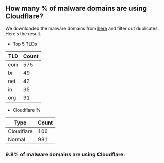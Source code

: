 ## How many % of malware domains are using Cloudflare?


We downloaded the malware domains from [here](https://urlhaus.abuse.ch) and filter out duplicates.
Here's the result.


[//]: # (start replacement)


- Top 5 TLDs

| TLD | Count |
| --- | --- |
| com | 575 |
| br | 49 |
| net | 42 |
| in | 35 |
| org | 31 |


- Cloudflare %

| Type | Count |
| --- | --- |
| Cloudflare | 106 |
| Normal | 981 |


### 9.8% of malware domains are using Cloudflare.
